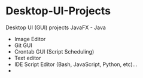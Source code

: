 # Desktop-UI-Projects
Desktop UI (GUI) projects JavaFX - Java

- Image Editor
- Git GUI
- Crontab GUI (Script Scheduling)
- Text editor
- IDE Script Editor (Bash, JavaScript, Python, etc)...
- 
